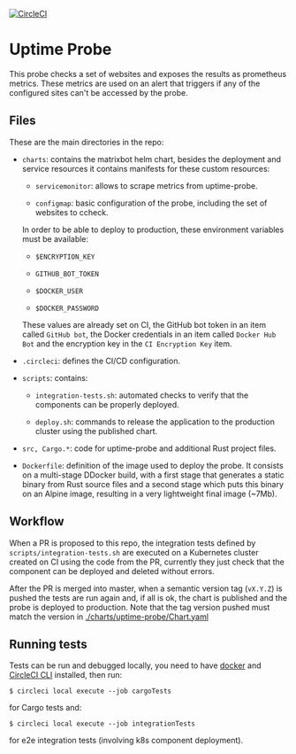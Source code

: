 [![CircleCI](https://circleci.com/gh/w3f/uptime-probe.svg?style=svg)](https://circleci.com/gh/w3f/uptime-probe)

# Uptime Probe

This probe checks a set of websites and exposes the results as prometheus
metrics. These metrics are used on an alert that triggers if any of the
configured sites can't be accessed by the probe.

## Files

These are the main directories in the repo:

* `charts`: contains the matrixbot helm chart, besides the deployment and
service resources it contains manifests for these custom resources:

  * `servicemonitor`: allows to scrape metrics from uptime-probe.

  * `configmap`: basic configuration of the probe, including the set of websites
  to ccheck.

  In order to be able to deploy to production, these environment variables must be
  available:

    * `$ENCRYPTION_KEY`

    * `GITHUB_BOT_TOKEN`

    * `$DOCKER_USER`

    * `$DOCKER_PASSWORD`

  These values are already set on CI, the GitHub bot token in an item called
  `GitHub bot`, the Docker credentials in an item called `Docker Hub Bot`  and
  the encryption key in the `CI Encryption Key` item.

* `.circleci`: defines the CI/CD configuration.

* `scripts`: contains:

  * `integration-tests.sh`: automated checks to verify that the components can
  be properly deployed.

  * `deploy.sh`: commands to release the application to the production cluster
  using the published chart.

* `src, Cargo.*`: code for uptime-probe and additional Rust project files.

* `Dockerfile`: definition of the image used to deploy the probe. It consists on
a multi-stage DDocker build, with a first stage that generates a static binary
from Rust source files and a second stage which puts this binary on an Alpine
image, resulting in a very lightweight final image (~7Mb).

## Workflow

When a PR is proposed to this repo, the integration tests defined by
`scripts/integration-tests.sh` are executed on a Kubernetes cluster created on
CI using the code from the PR, currently they just check that the component can
be deployed and deleted without errors.

After the PR is merged into master, when a semantic version tag (`vX.Y.Z`) is
pushed the tests are run again and, if all is ok, the chart is published and the
probe is deployed to production. Note that the tag version pushed must match the
version in [./charts/uptime-probe/Chart.yaml]()

## Running tests

Tests can be run and debugged locally, you need to have [docker](https://docs.docker.com/install/)
and [CircleCI CLI](https://circleci.com/docs/2.0/local-cli/) installed, then run:
```
$ circleci local execute --job cargoTests
```
for Cargo tests and:
```
$ circleci local execute --job integrationTests
```
for e2e integration tests (involving k8s component deployment).
